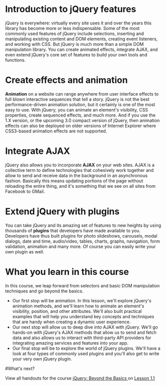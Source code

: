 
# Introduction to jQuery features

jQuery is everywhere: virtually every site uses it and over the years this library has become more or less indispensable. Some of the most commonly used features of jQuery include selections, inserting and manipulating existing content and DOM elements, creating event listeners, and working with CSS. But jQuery is much more than a simple DOM manipulation library. You can create animated effects, integrate AJAX, and even extend jQuery's core set of features to build your own tools and functions.

# Create effects and animation

**Animation** on a website can range anywhere from user interface effects to full blown interactive sequences that tell a story. jQuery is not the best performance-driven animation solution, but it certainly is one of the most easy to use. With jQuery, you can animate an element's visibility, CSS properties, create sequenced effects, and much more. And if you use the 1.X version, or the upcoming 3.0 compact version of jQuery, then animation effects can also be deployed on older versions of Internet Explorer where CSS3-based animation effects are not supported.

# Integrate AJAX

jQuery also allows you to incorporate **AJAX** on your web sites. AJAX is a collective term to define technologies that cohesively work together and allow to send and receive data in the background in an asynchronous fashion. Basically this means updating portions of the page without reloading the entire thing, and it's something that we see on all sites from Facebook to GMail.

# Extend jQuery with plugins

You can take jQuery and its amazing set of features to new heights by using thousands of **plugins** that developers have made available to you. Developers have thus built plugins for photo slideshows, carousels, modal dialogs, date and time, audio/video, tables, charts, graphs, navigation, form validation, animation and many more. Of course you can easily write your own plugin as well.

# What you learn in this course

In this course, we leap forward from selectors and basic DOM manipulation techniques and go beyond the basics.

* Our first stop will be animation. In this lesson, we'll explore jQuery's animation methods, and we'll learn how to animate an element's visibility, position, and other attributes. We'll also built practical examples that will help you understand key concepts and techniques that are handy when creating a dynamic user experience.
* Our next stop will allow us to deep dive into AJAX with jQuery. We'll go hands-on with jQuery's AJAX methods that allow us to send and fetch data and also allows us to interact with third-party API providers for integrating amazing services and features into your app.
* Our final stop will be to explore the world of jQuery plugins. We'll have a look at four types of commonly used plugins and you'll also get to write your very own jQuery plugin.

#What's next?

View all handouts for the course [jQuery: Beyond the Basics ](https://www.sitepoint.com/premium/courses/jquery-beyond-the-basics-2898) on [Lesson 1.1](https://github.com/learnable-content/jQuery-beyond-the-basics/tree/lesson1.1)

